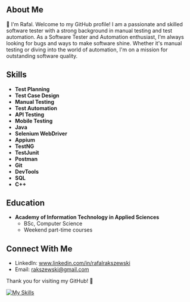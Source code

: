 ##  About Me

👋 I'm Rafal. Welcome to my GitHub profile!
I am a passionate and skilled software tester with a strong background in manual testing and test automation. 
As a Software Tester and Automation enthusiast, I'm always looking for bugs and ways to make software shine. 
Whether it's manual testing or diving into the world of automation, I'm on a mission for outstanding software quality.

## Skills
- **Test Planning**
- **Test Case Design**
- **Manual Testing**
- **Test Automation**
- **API Testing**
- **Mobile Testing**
- **Java**
- **Selenium WebDriver**
- **Appium**
- **TestNG**
- **TestJunit**
- **Postman**
- **Git**
- **DevTools**
- **SQL**
- **C++**
  
## Education
- **Academy of Information Technology in Applied Sciences**
  - BSc, Computer Science
  - Weekend part-time courses

## Connect With Me
- LinkedIn: www.linkedin.com/in/rafalrakszewski
- Email: rakszewski@gmail.com  

Thank you for visiting my GitHub! 🚀

[![My Skills](https://skillicons.dev/icons?i=java,idea,postman,selenium,cpp,test&perline=5)](https://skillicons.dev)


